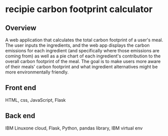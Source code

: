 # recipie carbon footprint calculator

## Overview
A web application that calculates the total carbon footprint of a user's meal. The user inputs the ingredients, and the web app displays the carbon emissions for each ingredient (and specifically where those emissions are coming from) as well as a pie chart of each ingredient's contribution to the overall carbon footprint of the meal. The goal is to make users more aware of their meals' carbon footprint and what ingredient alternatives might be more environmentally friendly. 

## Front end
HTML, css, JavaScript, Flask

## Back end
IBM Linuxone cloud, Flask, Python, pandas library, IBM virtual env
